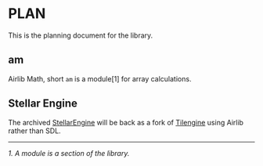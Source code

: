 # PLAN

This is the planning document for the library.

## am

Airlib Math, short `am` is a module[1] for array calculations.

## Stellar Engine

The archived [StellarEngine](https://github.com/AdamOnAir/StellarEngine) will be back as a fork of [Tilengine](https://tilengin.org) using Airlib rather than SDL.

---
_1. A module is a section of the library._


<!---
Copyright (C) 2024 Ellouze Adam <elzadam11@tutamail.com>

This software is provided 'as-is', without any express or implied
warranty.  In no event will the authors be held liable for any damages
arising from the use of this software.

Permission is granted to anyone to use this software for any purpose,
including commercial applications, and to alter it and redistribute it
freely, subject to the following restrictions:
  
1. The origin of this software must not be misrepresented; you must not
   claim that you wrote the original software. If you use this software
   in a product, an acknowledgment in the product documentation would be
   appreciated but is not required. 
2. Altered source versions must be plainly marked as such, and must not be
   misrepresented as being the original software.
3. This notice may not be removed or altered from any source distribution.
-->
